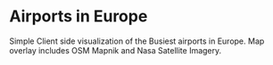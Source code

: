 Airports in Europe
==============


Simple Client side visualization of the Busiest airports in Europe. Map overlay includes OSM Mapnik and Nasa Satellite Imagery.
